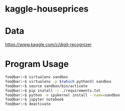 # kaggle-houseprices

# Data
https://www.kaggle.com/c/digit-recognizer

# Program Usage
```bash
foo@bar:~$ virtualenv sandbox
foo@bar:~$ virtualenv -p $(which python3) sandbox
foo@bar:~$ source sandbox/bin/activate
foo@bar:~$ pip install -r ./requirements.txt
foo@bar:~$ python -m ipykernel install --name=sandbox
foo@bar:~$ jupyter notebook
foo@bar:~$ deactivate
```

